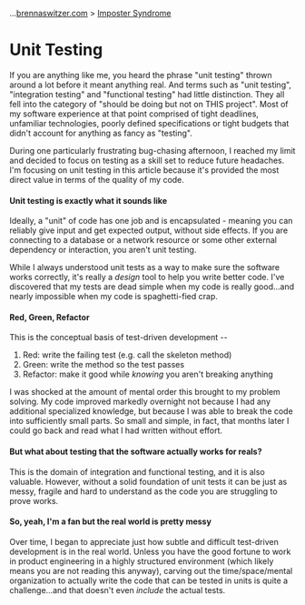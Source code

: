 ...[brennaswitzer.com](https://brennaswitzer.com) > [Imposter Syndrome](https://switzerb.github.io/imposter/)

# Unit Testing

If you are anything like me, you heard the phrase "unit testing" thrown around a lot before it meant anything real. And terms such as "unit testing", "integration testing" and "functional testing" had little distinction. They all fell into the category of "should be doing but not on THIS project". Most of my software experience at that point comprised of tight deadlines, unfamiliar technologies, poorly defined specifications or tight budgets that didn't account for anything as fancy as "testing".

During one particularly frustrating bug-chasing afternoon, I reached my limit and decided to focus on testing as a skill set to reduce future headaches. I'm focusing on unit testing in this article because it's provided the most direct value in terms of the quality of my code.

#### Unit testing is exactly what it sounds like
Ideally, a "unit" of code has one job and is encapsulated - meaning you can reliably give input and get expected output, without side effects. If you are connecting to a database or a network resource or some other external dependency or interaction, you aren't unit testing. 

While I always understood unit tests as a way to make sure the software works correctly, it's really a *design* tool to help you write better code. I've discovered that my tests are dead simple when my code is really good...and nearly impossible when my code is spaghetti-fied crap.

#### Red, Green, Refactor
This is the conceptual basis of test-driven development -- 
1. Red: write the failing test (e.g. call the skeleton method)
1. Green: write the method so the test passes
1. Refactor: make it good while _knowing_ you aren't breaking anything

I was shocked at the amount of mental order this brought to my problem solving. My code improved markedly overnight not because I had any additional specialized knowledge, but because I was able to break the code into sufficiently small parts. So small and simple, in fact, that months later I could go back and read what I had written without effort.

#### But what about testing that the software actually works for reals?
This is the domain of integration and functional testing, and it is also valuable. However, without a solid foundation of unit tests it can be just as messy, fragile and hard to understand as the code you are struggling to prove works.

#### So, yeah, I'm a fan but the real world is pretty messy

Over time, I began to appreciate just how subtle and difficult test-driven development is in the real world. Unless you have the good fortune to work in product engineering in a highly structured environment (which likely means you are not reading this anyway), carving out the time/space/mental organization to actually write the code that can be tested in units is quite a challenge...and that doesn't even _include_ the actual tests.


